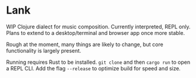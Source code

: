 # Lank
WIP Clojure dialect for music composition. 
Currently interpreted, REPL only.
Plans to extend to a desktop/terminal and browser app once more stable.

Rough at the moment, many things are likely to change, but core functionality is largely present.

Running requires Rust to be installed. `git clone` and then `cargo run` to open a REPL CLI. 
Add the flag `--release` to optimize build for speed and size. 
